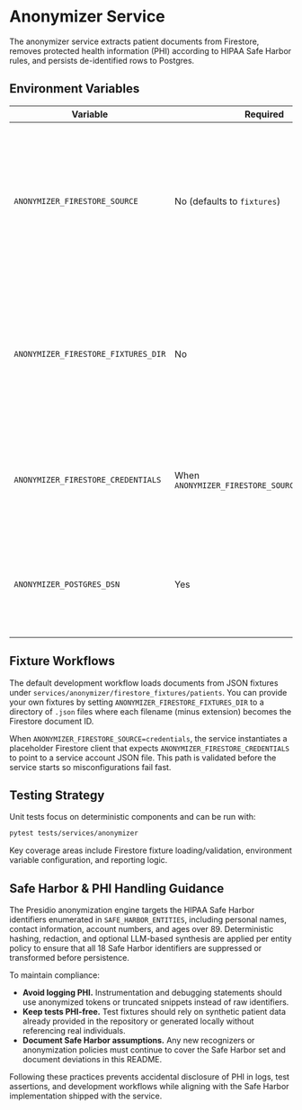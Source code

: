 # Anonymizer Service

The anonymizer service extracts patient documents from Firestore, removes protected health information (PHI) according to HIPAA Safe Harbor rules, and persists de-identified rows to Postgres.

## Environment Variables

| Variable | Required | Description |
| --- | --- | --- |
| `ANONYMIZER_FIRESTORE_SOURCE` | No (defaults to `fixtures`) | Chooses the Firestore data source mode. Use `fixtures` for local JSON fixtures or `credentials` to load documents with a real Firestore client. |
| `ANONYMIZER_FIRESTORE_FIXTURES_DIR` | No | Overrides the default fixture search path when running in `fixtures` mode. Must point to a directory containing patient JSON files. |
| `ANONYMIZER_FIRESTORE_CREDENTIALS` | When `ANONYMIZER_FIRESTORE_SOURCE=credentials` | File path to Google service account credentials used by the credentialed Firestore data source. |
| `ANONYMIZER_POSTGRES_DSN` | Yes | Postgres DSN used by the storage layer for inserting anonymized patient rows. |

## Fixture Workflows

The default development workflow loads documents from JSON fixtures under `services/anonymizer/firestore_fixtures/patients`. You can provide your own fixtures by setting `ANONYMIZER_FIRESTORE_FIXTURES_DIR` to a directory of `.json` files where each filename (minus extension) becomes the Firestore document ID.

When `ANONYMIZER_FIRESTORE_SOURCE=credentials`, the service instantiates a placeholder Firestore client that expects `ANONYMIZER_FIRESTORE_CREDENTIALS` to point to a service account JSON file. This path is validated before the service starts so misconfigurations fail fast.

## Testing Strategy

Unit tests focus on deterministic components and can be run with:

```bash
pytest tests/services/anonymizer
```

Key coverage areas include Firestore fixture loading/validation, environment variable configuration, and reporting logic.

## Safe Harbor & PHI Handling Guidance

The Presidio anonymization engine targets the HIPAA Safe Harbor identifiers enumerated in `SAFE_HARBOR_ENTITIES`, including personal names, contact information, account numbers, and ages over 89. Deterministic hashing, redaction, and optional LLM-based synthesis are applied per entity policy to ensure that all 18 Safe Harbor identifiers are suppressed or transformed before persistence.

To maintain compliance:

- **Avoid logging PHI.** Instrumentation and debugging statements should use anonymized tokens or truncated snippets instead of raw identifiers.
- **Keep tests PHI-free.** Test fixtures should rely on synthetic patient data already provided in the repository or generated locally without referencing real individuals.
- **Document Safe Harbor assumptions.** Any new recognizers or anonymization policies must continue to cover the Safe Harbor set and document deviations in this README.

Following these practices prevents accidental disclosure of PHI in logs, test assertions, and development workflows while aligning with the Safe Harbor implementation shipped with the service.
